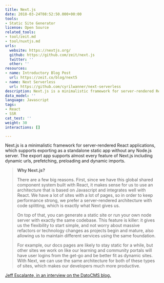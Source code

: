 ```yaml
---
title: Next.js
date: 2018-03-24T08:52:50.000+00:00
tools:
- Static Site Generator
license: Open Source
related_tools:
- tool/zeit.md
- tool/nuxtjs.md
urls:
  website: https://nextjs.org/
  github: https://github.com/zeit/next.js
  twitter: ''
  other: ''
resources:
- name: Introductory Blog Post
  url: https://zeit.co/blog/next5
- name: Next Serverless
  url: https://github.com/cyrilwanner/next-serverless
description: Next.js is a minimalistic framework for server-rendered React applications
data_model: ''
language: Javascript
tags:
- React
- SSR
cat_test: ''
weight: 30
interactions: []

---
```

Next.js is a minimalistic framework for server-rendered React applications, which supports exporting as a standalone static app without any Node.js server. The export app supports almost every feature of Next.js including dynamic urls, prefetching, preloading and dynamic imports.

> **Why Next.js?**
>
> There are a few big reasons. First, since we have this global shared component system built with React, it makes sense for us to use an architecture that is based on Javascript and integrates well with React. We have a lot of sites with a lot of pages, so in order to keep performance strong, we prefer a server-rendered architecture with code splitting, which is exactly what Next gives us.
>
> On top of that, you can generate a static site or run your own node server with exactly the same codebase. This feature is killer: it gives us the flexibility to start simple, and not worry about massive refactors or technology changes as projects begin and mature, also allowing us to maintain different services using the same foundation.
>
> For example, our docs pages are likely to stay static for a while, but other sites we work on like our learning and community portals will have user logins from the get-go and be better fit as dynamic sites. With Next, we can use the same architecture for both of these types of sites, which makes our developers much more productive.

[Jeff Escalante, in an interview on the DatoCMS blog.](https://www.datocms.com/blog/how-hashicorp-gets-the-best-out-of-datocms/)